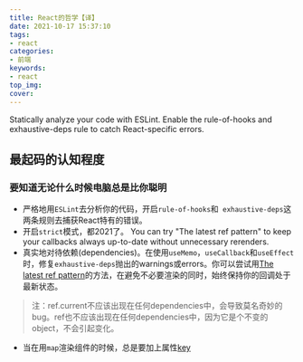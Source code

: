 ```yaml
---
title: React的哲学【译】
date: 2021-10-17 15:37:10
tags:
- react
categories:
- 前端
keywords:
- react
top_img:
cover:
---
```


Statically analyze your code with ESLint. Enable the rule-of-hooks and exhaustive-deps rule to catch React-specific errors.


## 最起码的认知程度
### 要知道无论什么时候电脑总是比你聪明
+ 严格地用`ESLint`去分析你的代码，开启`rule-of-hooks`和` exhaustive-deps`这两条规则去捕获React特有的错误。
+ 开启`strict`模式，都2021了。
You can try "The latest ref pattern" to keep your callbacks always up-to-date without unnecessary rerenders.
+ 真实地对待依赖(dependencies)。在使用`useMemo`，`useCallback`和`useEffect`时，修复`exhaustive-deps`抛出的warnings或errors。你可以尝试用[The latest ref pattern](https://epicreact.dev/the-latest-ref-pattern-in-react/)的方法，在避免不必要渲染的同时，始终保持你的回调处于最新状态。
> 注：ref.current不应该出现在任何dependencies中，会导致莫名奇妙的bug。ref也不应该出现在任何dependencies中，因为它是个不变的object，不会引起变化。

+ 当在用`map`渲染组件的时候，总是要加上属性[key](https://epicreact.dev/why-react-needs-a-key-prop/)